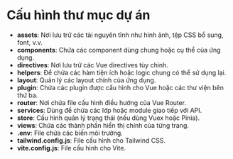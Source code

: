 # Cấu hình thư mục dự án

- **assets**: Nơi lưu trữ các tài nguyên tĩnh như hình ảnh, tệp CSS bổ sung, font, v.v.
- **components**: Chứa các component dùng chung hoặc cụ thể của ứng dụng.
- **directives**: Nơi lưu trữ các Vue directives tùy chỉnh.
- **helpers**: Để chứa các hàm tiện ích hoặc logic chung có thể sử dụng lại.
- **layout**: Quản lý các layout chính của ứng dụng.
- **plugin**: Chứa các plugin được cấu hình cho Vue hoặc các thư viện bên thứ ba.
- **router**: Nơi chứa file cấu hình điều hướng của Vue Router.
- **services**: Dùng để chứa các lớp hoặc module giao tiếp với API.
- **store**: Cấu hình quản lý trạng thái (nếu dùng Vuex hoặc Pinia).
- **views**: Chứa các thành phần hiển thị chính của từng trang.
- **.env**: File chứa các biến môi trường.
- **tailwind.config.js**: File cấu hình cho Tailwind CSS.
- **vite.config.js**: File cấu hình cho Vite.
